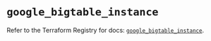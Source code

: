 # `google_bigtable_instance`

Refer to the Terraform Registry for docs: [`google_bigtable_instance`](https://registry.terraform.io/providers/hashicorp/google/6.2.0/docs/resources/bigtable_instance).
